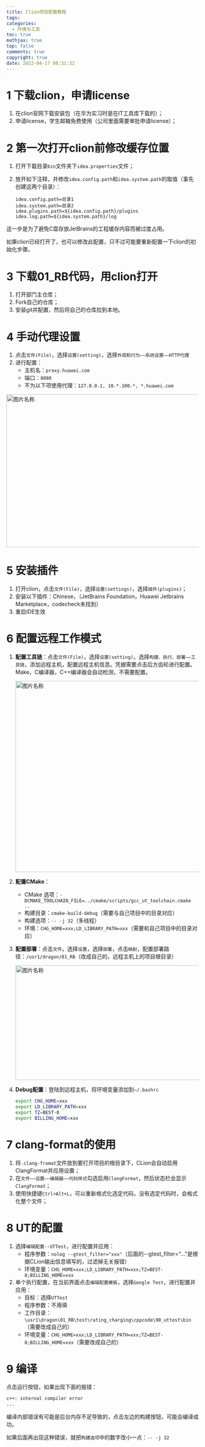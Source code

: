```yaml
---
title: Clion项目配置教程
tags:
categories:
  - 环境与工具
toc: true
mathjax: true
top: false
comments: true
copyright: true
date: 2022-04-17 00:31:32
---
```


# 1 下载clion，申请license

1. 在clion官网下载安装包（在华为实习时是在IT工具库下载的）；
2. 申请license，学生邮箱免费使用（公司里面需要审批申请license）；

# 2 第一次打开clion前修改缓存位置

1. 打开下载目录`bin`文件夹下`idea.properties`文件；

2. 放开如下注释，并修改`idea.config.path`和`idea.system.path`的取值（事先创建这两个目录）：

   ```
   idea.config.path=目录1
   idea.system.path=目录2
   idea.plugins.path=${idea.config.path}/plugins
   idea.log.path=${idea.system.path}/log
   ```

这一步是为了避免C盘存放JetBrains的工程缓存内容而被过度占用。

如果clion已经打开了，也可以修改此配置，只不过可能要重新配置一下clion的初始化步骤。

# 3 下载01_RB代码，用clion打开

1. 打开部门主仓库；
2. Fork自己的仓库；
3. 安装git并配置，然后将自己的仓库拉到本地。

# 4 手动代理设置

1. 点击`文件(File)`，选择`设置(setting)`，选择`外观和行为——系统设置——HTTP代理`
2. 进行配置：
   * 主机名：`proxy.huawei.com`
   * 端口：`8080`
   * 不为以下项使用代理：`127.0.0.1, 10.*.100.*, *.huawei.com`

<img src="https://s2.loli.net/2022/04/17/LdPivWetjscnFD9.png" width = "800" height = "400" alt="图片名称" align=center id=1 />

# 5 安装插件

1. 打开clion，点击`文件(File)`，选择`设置(settings)`，选择`插件(plugins)`；
2. 安装以下插件：Chinese，（JetBrains Foundation，Huawei Jetbrains Marketplace，codecheck未找到）
3. 重启IDE生效

# 6 配置远程工作模式

1. **配置工具链**：点击`文件(File)`，选择`设置(setting)`，选择`构建、执行、部署——工具链`，添加远程主机，配置远程主机信息。凭据需要点击后方齿轮进行配置。Make，C编译器，C++编译器会自动检测，不需要配置。

   <img src="https://s2.loli.net/2022/04/17/1u7gXWixpfLIYHT.png" width = "1000" height = "500" alt="图片名称" align=center id=2 />

2. **配置CMake**：

   * CMake 选项：`-DCMAKE_TOOLCHAIN_FILE=../cmake/scripts/gcc_ut_toolchain.cmake ..`
   * 构建目录：`cmake-build-debug`（需要与自己项目中的目录对应）
   * 构建选项：`-- -j 32`（多线程）
   * 环境：`CHG_HOME=xxx;LD_LIBRARY_PATH=xxx`（需要和自己项目中的目录对应）

3. **配置部署**：点击`文件`，选择`设置`，选择`部署`，点击`映射`，配置部署路径：`/usr1/dragon/01_RB`（改成自己的，远程主机上的项目根目录）

   <img src="https://s2.loli.net/2022/04/17/2h1tioH4Q5snyrp.png" width = "1000" height = "300" alt="图片名称" align=center id=3 />

4. **Debug配置**：登陆到远程主机，将环境变量添加到`~/.bashrc`

   ```sh
   export CHG_HOME=xxx
   export LD_LIBRARY_PATH=xxx
   export TZ=BEST-8
   export BILLING_HOME=xxx
   ```

# 7 clang-format的使用

1. 将`.clang-fromat`文件放到要打开项目的根目录下，CLion会自动启用ClangFormat并应用设置；
2. 在`文件——设置——编辑器——代码样式`勾选启用`ClangFormat`，然后状态栏会显示`ClangFormat`；
3. 使用快捷键`Ctrl+Alt+L`，可以重新格式化选定代码，没有选定代码时，会格式化整个文件；

# 8 UT的配置

1. 选择`编辑配置--UTTest`，进行配置并应用：
   * 程序参数：`nolog --gtest_filter="xxx"`（后面的--gtest_filter="..."是根据CLion输出信息填写的，过滤掉无关报错）
   * 环境变量：`CHG_HOME=xxx;LD_LIBRARY_PATH=xxx;TZ=BEST-8;BILLING_HOME=xxx`
2. 单个执行配置，在当前界面点击`编辑配置模板`，选择`Google Test`，进行配置并应用：
   * 目标：选择`UTTest`
   * 程序参数：不用填
   * 工作目录：`\usr1\dragon\01_RB\test\rating_charging\cppcode\90_uttest\bin` （需要改成自己的）
   * 环境变量：`CHG_HOME=xxx;LD_LIBRARY_PATH=xxx;TZ=BEST-8;BILLING_HOME=xxx`（需要改成自己的）

# 9 编译

点击运行按钮，如果出现下面的报错：

```sh
c++: internal compiler error
...
```

编译内部错误有可能是后台内存不足导致的，点击左边的构建按钮，可能会编译成功。

如果后面再出现这种错误，就把`构建选项`中的数字改小一点：`-- -j 32`

